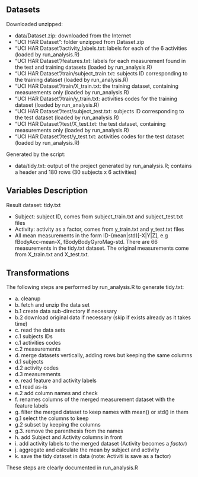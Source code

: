<html>

<body>
<h2>Datasets</h2>

<p>Downloaded unzipped:</p>

<ul>
<li>data/Dataset.zip: downloaded from the Internet</li>
<li>&ldquo;UCI HAR Dataset&rdquo;: folder unzipped from Dataset.zip</li>
<li>&ldquo;UCI HAR Dataset&rdquo;/activity_labels.txt: labels for each of the 6 activities (loaded by run_analysis.R)</li>
<li>&ldquo;UCI HAR Dataset&rdquo;/features.txt: labels for each measurement found in the test and training datasets (loaded by run_analysis.R)</li>
<li>&ldquo;UCI HAR Dataset&rdquo;/train/subject_train.txt: subjects ID corresponding to the training dataset (loaded by run_analysis.R)</li>
<li>&ldquo;UCI HAR Dataset&rdquo;/train/X_train.txt: the training dataset, containing measurements only (loaded by run_analysis.R)</li>
<li>&ldquo;UCI HAR Dataset&rdquo;/train/y_train.txt: activities codes for the training dataset (loaded by run_analysis.R)</li>
<li>&ldquo;UCI HAR Dataset&rdquo;/test/subject_test.txt: subjects ID corresponding to the test dataset (loaded by run_analysis.R)</li>
<li>&ldquo;UCI HAR Dataset&rdquo;/test/X_test.txt: the test dataset, containing measurements only (loaded by run_analysis.R)</li>
<li>&ldquo;UCI HAR Dataset&rdquo;/test/y_test.txt: activities codes for the test dataset (loaded by run_analysis.R)</li>
</ul>

<p>Generated by the script:</p>

<ul>
<li>data/tidy.txt: output of the project generated by run_analysis.R; contains a header and 180 rows (30 subjects x 6 activities)</li>
</ul>

<h2>Variables Description</h2>

<p>Result dataset: tidy.txt</p>

<ul>
<li>Subject: subject ID, comes from subject_train.txt and subject_test.txt files</li>
<li>Activity: activity as a factor, comes from y_train.txt and y_test.txt files</li>
<li>All mean measurements in the form ID-(mean|std)[-X|Y|Z], e.g fBodyAcc-mean-X, fBodyBodyGyroMag-std. There are 66 measurements in the tidy.txt dataset. The original measurements come from X_train.txt and X_test.txt.</li>
</ul>

<h2>Transformations</h2>

<p>The following steps are performed by run_analysis.R to generate tidy.txt:</p>

<ul>
<li>a. cleanup </li>
<li>b. fetch and unzip the data set</li>
<li>b.1 create data sub-directory if necessary</li>
<li>b.2 download original data if necessary (skip if exists already as it takes time)</li>
<li>c. read the data sets</li>
<li>c.1 subjects IDs</li>
<li>c.1 activities codes</li>
<li>c.2 measurements</li>
<li>d. merge datasets vertically, adding rows but keeping the same columns</li>
<li>d.1 subjects</li>
<li>d.2 activity codes</li>
<li>d.3 measurements</li>
<li>e. read feature and activity labels</li>
<li>e.1 read as-is</li>
<li>e.2 add column names and check</li>
<li>f. renames columns of the merged measurement dataset with the feature labels</li>
<li>g. filter the merged dataset to keep names with mean() or std() in them</li>
<li>g.1 select the columns to keep</li>
<li>g.2 subset by keeping the columns</li>
<li>g.3. remove the parenthesis from the names</li>
<li>h. add Subject and Activity columns in front</li>
<li>i. add activity labels to the merged dataset (Activity becomes a <em>factor</em>)</li>
<li>j. aggregate and calculate the mean by subject and activity</li>
<li>k. save the tidy dataset in data (note: Activiti is save as a factor)</li>
</ul>

<p>These steps are clearly documented in run_analysis.R</p>

</body>

</html>